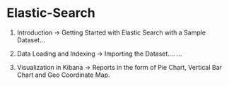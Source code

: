 # Elastic-Search

1) Introduction -> Getting Started with Elastic Search with a Sample Dataset...

2) Data Loading and Indexing -> Importing the Dataset....
...
3) Visualization in Kibana -> Reports in the form of Pie Chart, Vertical Bar Chart and Geo Coordinate Map.
